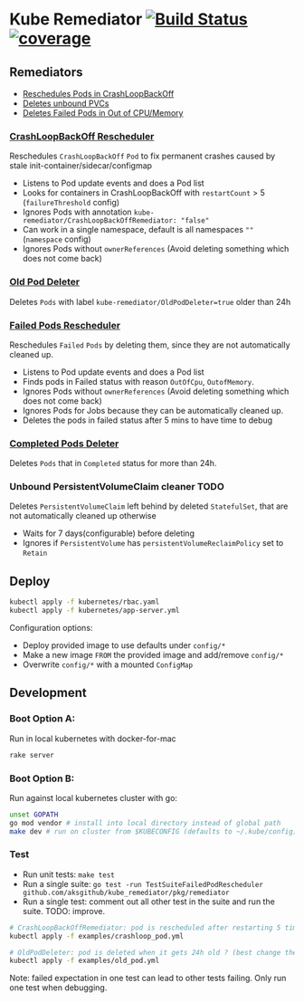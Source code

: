 # Kube Remediator [![Build Status](https://travis-ci.com/aksgithub/kube_remediator.svg)](https://travis-ci.com/aksgithub/kube_remediator) [![coverage](https://img.shields.io/badge/coverage-100%25-success.svg)](https://github.com/aksgithub/kube_remediator)


## Remediators
- [Reschedules Pods in CrashLoopBackOff](#crashloopbackoff-rescheduler)
- [Deletes unbound PVCs](#unbound-persistentvolumeclaim-cleaner)
- [Deletes Failed Pods in Out of CPU/Memory](#failedpods-rescheduler)


### [CrashLoopBackOff Rescheduler](pkg/remediator/crashloopbackoffrescheduler.go)

Reschedules `CrashLoopBackOff` `Pod` to fix permanent crashes caused by stale init-container/sidecar/configmap 

- Listens to Pod update events and does a Pod list
- Looks for containers in CrashLoopBackOff with `restartCount` > 5 (`failureThreshold` config)
- Ignores Pods with annotation `kube-remediator/CrashLoopBackOffRemediator: "false"`
- Can work in a single namespace, default is all namespaces `""` (`namespace` config)
- Ignores Pods without `ownerReferences` (Avoid deleting something which does not come back)


### [Old Pod Deleter](pkg/remediator/oldpoddeleter.go)

Deletes `Pods` with label `kube-remediator/OldPodDeleter=true` older than 24h


### [Failed Pods Rescheduler](pkg/remediator/failedpodsrescheduler.go)

Reschedules `Failed` `Pods` by deleting them, since they are not automatically cleaned up.

- Listens to Pod update events and does a Pod list
- Finds pods in Failed status with reason `OutOfCpu`, `OutofMemory`.
- Ignores Pods without `ownerReferences` (Avoid deleting something which does not come back)
- Ignores Pods for Jobs because they can be automatically cleaned up.
- Deletes the pods in failed status after 5 mins to have time to debug

### [Completed Pods Deleter](pkg/remediator/completedpoddeleter.go)

Deletes `Pods` that in `Completed` status for more than 24h.

### Unbound PersistentVolumeClaim cleaner TODO

Deletes `PersistentVolumeClaim` left behind by deleted `StatefulSet`, that are not automatically cleaned up otherwise

- Waits for 7 days(configurable) before deleting
- Ignores if `PersistentVolume` has `persistentVolumeReclaimPolicy` set to `Retain`


## Deploy

```bash
kubectl apply -f kubernetes/rbac.yaml
kubectl apply -f kubernetes/app-server.yml
```

Configuration options:
- Deploy provided image to use defaults under `config/*`
- Make a new image `FROM` the provided image and add/remove `config/*`
- Overwrite `config/*` with a mounted `ConfigMap`


## Development

### Boot Option A:

Run in local kubernetes with docker-for-mac

```bash
rake server
```

### Boot Option B:

Run against local kubernetes cluster with go:

```bash
unset GOPATH
go mod vendor # install into local directory instead of global path
make dev # run on cluster from $KUBECONFIG (defaults to ~/.kube/config)
```

### Test

- Run unit tests: `make test`
- Run a single suite: `go test -run TestSuiteFailedPodRescheduler github.com/aksgithub/kube_remediator/pkg/remediator`
- Run a single test: comment out all other test in the suite and run the suite. TODO: improve.

```bash
# CrashLoopBackOffRemediator: pod is rescheduled after restarting 5 times ?
kubectl apply -f examples/crashloop_pod.yml

# OldPodDeleter: pod is deleted when it gets 24h old ? (best change the 24h in the code to 1min)
kubectl apply -f examples/old_pod.yml
```

Note: failed expectation in one test can lead to other tests failing. Only run one test when debugging.
